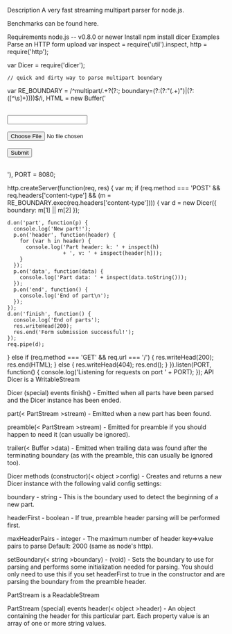 Description
A very fast streaming multipart parser for node.js.

Benchmarks can be found here.

Requirements
node.js -- v0.8.0 or newer
Install
npm install dicer
Examples
Parse an HTTP form upload
var inspect = require('util').inspect,
    http = require('http');

var Dicer = require('dicer');

    // quick and dirty way to parse multipart boundary
var RE_BOUNDARY = /^multipart\/.+?(?:; boundary=(?:(?:"(.+)")|(?:([^\s]+))))$/i,
    HTML = new Buffer('<html><head></head><body>\
                       <form method="POST" enctype="multipart/form-data">\
                         <input type="text" name="textfield"><br />\
                         <input type="file" name="filefield"><br />\
                         <input type="submit">\
                       </form>\
                       </body></html>'),
    PORT = 8080;

http.createServer(function(req, res) {
  var m;
  if (req.method === 'POST'
      && req.headers['content-type']
      && (m = RE_BOUNDARY.exec(req.headers['content-type']))) {
    var d = new Dicer({ boundary: m[1] || m[2] });

    d.on('part', function(p) {
      console.log('New part!');
      p.on('header', function(header) {
        for (var h in header) {
          console.log('Part header: k: ' + inspect(h)
                      + ', v: ' + inspect(header[h]));
        }
      });
      p.on('data', function(data) {
        console.log('Part data: ' + inspect(data.toString()));
      });
      p.on('end', function() {
        console.log('End of part\n');
      });
    });
    d.on('finish', function() {
      console.log('End of parts');
      res.writeHead(200);
      res.end('Form submission successful!');
    });
    req.pipe(d);
  } else if (req.method === 'GET' && req.url === '/') {
    res.writeHead(200);
    res.end(HTML);
  } else {
    res.writeHead(404);
    res.end();
  }
}).listen(PORT, function() {
  console.log('Listening for requests on port ' + PORT);
});
API
Dicer is a WritableStream

Dicer (special) events
finish() - Emitted when all parts have been parsed and the Dicer instance has been ended.

part(< PartStream >stream) - Emitted when a new part has been found.

preamble(< PartStream >stream) - Emitted for preamble if you should happen to need it (can usually be ignored).

trailer(< Buffer >data) - Emitted when trailing data was found after the terminating boundary (as with the preamble, this can usually be ignored too).

Dicer methods
(constructor)(< object >config) - Creates and returns a new Dicer instance with the following valid config settings:

boundary - string - This is the boundary used to detect the beginning of a new part.

headerFirst - boolean - If true, preamble header parsing will be performed first.

maxHeaderPairs - integer - The maximum number of header key=>value pairs to parse Default: 2000 (same as node's http).

setBoundary(< string >boundary) - (void) - Sets the boundary to use for parsing and performs some initialization needed for parsing. You should only need to use this if you set headerFirst to true in the constructor and are parsing the boundary from the preamble header.

PartStream is a ReadableStream

PartStream (special) events
header(< object >header) - An object containing the header for this particular part. Each property value is an array of one or more string values.